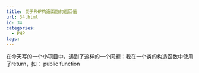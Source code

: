 ```yaml
---
title: 关于PHP构造函数的返回值
url: 34.html
id: 34
categories:
  - PHP
tags:
---
```


在今天写的一个小项目中，遇到了这样的一个问题：我在一个类的构造函数中使用了return，如： public function